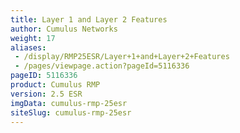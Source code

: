 ```yaml
---
title: Layer 1 and Layer 2 Features
author: Cumulus Networks
weight: 17
aliases:
 - /display/RMP25ESR/Layer+1+and+Layer+2+Features
 - /pages/viewpage.action?pageId=5116336
pageID: 5116336
product: Cumulus RMP
version: 2.5 ESR
imgData: cumulus-rmp-25esr
siteSlug: cumulus-rmp-25esr
---
```


